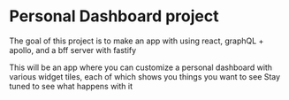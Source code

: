 # Personal Dashboard project

The goal of this project is to make an app with using react, graphQL + apollo, and a bff server with fastify

This will be an app where you can customize a personal dashboard with various widget tiles, each of which shows you things you want to see
Stay tuned to see what happens with it